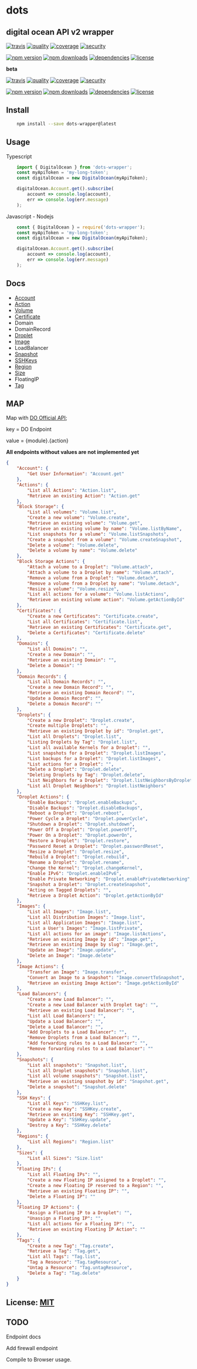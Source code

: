 # dots

## **digital ocean** API **v2** wrapper

[![travis](https://img.shields.io/travis/pjpimentel/dots/master.svg?longCache=true)](https://travis-ci.org/pjpimentel/dots)
[![quality](https://sonarcloud.io/api/project_badges/measure?branch=master&project=dots&metric=alert_status)](https://sonarcloud.io/dashboard?branch=master&id=dots)
[![coverage](https://sonarcloud.io/api/project_badges/measure?branch=master&project=dots&metric=coverage)](https://sonarcloud.io/dashboard?branch=master&id=dots)
[![security](https://sonarcloud.io/api/project_badges/measure?branch=master&project=dots&metric=security_rating)](https://sonarcloud.io/dashboard?branch=master&id=dots)

[![npm version](https://img.shields.io/npm/v/dots-wrapper/latest.svg?longCache=true)](https://www.npmjs.com/package/dots-wrapper?activeTab=versions)
[![npm downloads](https://img.shields.io/npm/dt/dots-wrapper.svg?longCache=true)](https://www.npmjs.com/package/dots-wrapper)
[![dependencies](https://img.shields.io/david/pjpimentel/dots.svg?longCache=true)](https://www.npmjs.com/package/dots-wrapper?activeTab=dependencies)
[![license](https://img.shields.io/npm/l/dots-wrapper.svg?longCache=true)](https://github.com/pjpimentel/dots/blob/master/LICENSE)

**beta**

[![travis](https://img.shields.io/travis/pjpimentel/dots/beta.svg?longCache=true)](https://travis-ci.org/pjpimentel/dots)
[![quality](https://sonarcloud.io/api/project_badges/measure?branch=beta&project=dots&metric=alert_status)](https://sonarcloud.io/dashboard?branch=beta&id=dots)
[![coverage](https://sonarcloud.io/api/project_badges/measure?branch=beta&project=dots&metric=coverage)](https://sonarcloud.io/dashboard?branch=beta&id=dots)
[![security](https://sonarcloud.io/api/project_badges/measure?branch=beta&project=dots&metric=security_rating)](https://sonarcloud.io/dashboard?branch=beta&id=dots)

[![npm version](https://img.shields.io/npm/v/dots-wrapper/beta.svg?longCache=true)](https://www.npmjs.com/package/dots-wrapper?activeTab=versions)
[![npm downloads](https://img.shields.io/npm/dt/dots-wrapper.svg?longCache=true)](https://www.npmjs.com/package/dots-wrapper)
[![dependencies](https://img.shields.io/david/pjpimentel/dots/beta.svg?longCache=true)](https://www.npmjs.com/package/dots-wrapper?activeTab=dependencies)
[![license](https://img.shields.io/npm/l/dots-wrapper.svg?longCache=true)](https://github.com/pjpimentel/dots/blob/beta/LICENSE)

## Install
``` bash
    npm install --save dots-wrapper@latest
```
## Usage
Typescript
``` typescript
    import { DigitalOcean } from 'dots-wrapper';
    const myApiToken = 'my-long-token';
    const digitalOcean = new DigitalOcean(myApiToken);

    digitalOcean.Account.get().subscribe(
        account => console.log(account),
        err => console.log(err.message)
    );
```
Javascript - Nodejs
``` javascript
    const { DigitalOcean } = require('dots-wrapper');
    const myApiToken = 'my-long-token';
    const digitalOcean = new DigitalOcean(myApiToken);

    digitalOcean.Account.get().subscribe(
        account => console.log(account),
        err => console.log(err.message)
    );
```
## Docs
* [Account](classes/accountendpoint.html)
* [Action](classes/actiontendpoint.html)
* [Volume](classes/volumeendpoint.html)
* [Certificate](classes/certificateendpoint.html)
* Domain
* DomainRecord
* [Droplet](classes/dropletendpoint.html)
* [Image](classes/imageendpoint.html)
* LoadBalancer
* [Snapshot](classes/snapshotendpoint.html)
* [SSHKeys](classes/sshkeyendpoint.html)
* [Region](classes/regionendpoint.html)
* [Size](classes/sizeendpoint.html)
* FloatingIP
* [Tag](classes/tagendpoint.html)

## MAP
Map with [DO Official API](https://developers.digitalocean.com/documentation/v2/);

key = DO Endpoint

value = {module}.{action}

**All endpoints without values are not implemented yet**

``` json
{
    "Account": {
        "Get User Information": "Account.get"
    },
    "Actions": {
        "List all Actions": "Action.list",
        "Retrieve an existing Action": "Action.get"
    },
    "Block Storage": {
        "List all volumes": "Volume.list",
        "Create a new volume": "Volume.create",
        "Retrieve an existing volume": "Volume.get",
        "Retrieve an existing volume by name": "Volume.listByName",
        "List snapshots for a volume": "Volume.listSnapshots",
        "Create a snapshot from a volume": "Volume.createSnapshot",
        "Delete a volume": "Volume.delete",
        "Delete a volume by name": "Volume.delete"
    },
    "Block Storage Actions": {
        "Attach a volume to a Droplet": "Volume.attach",
        "Attach a volume to a Droplet by name": "Volume.attach",
        "Remove a volume from a Droplet": "Volume.detach",
        "Remove a volume from a Droplet by name": "Volume.detach",
        "Resize a volume": "Volume.resize",
        "List all actions for a volume": "Volume.listActions",
        "Retrieve an existing volume action": "Volume.getActionById"
    },
    "Certificates": {
        "Create a new Certificates": "Certificate.create",
        "List all Certificates": "Certificate.list",
        "Retrieve an existing Certificates": "Certificate.get",
        "Delete a Certificates": "Certificate.delete"
    },
    "Domains": {
        "List all Domains": "",
        "Create a new Domain": "",
        "Retrieve an existing Domain": "",
        "Delete a Domain": ""
    },
    "Domain Records": {
        "List all Domain Records": "",
        "Create a new Domain Record": "",
        "Retrieve an existing Domain Record": "",
        "Update a Domain Record": "",
        "Delete a Domain Record": ""
    },
    "Droplets": {
        "Create a new Droplet": "Droplet.create",
        "Create multiple Droplets": "",
        "Retrieve an existing Droplet by id": "Droplet.get",
        "List all Droplets": "Droplet.list",
        "Listing Droplets by Tag": "Droplet.list",
        "List all available Kernels for a Droplet": "",
        "List snapshots for a Droplet": "Droplet.listImages",
        "List backups for a Droplet": "Droplet.listImages",
        "List actions for a Droplet": "",
        "Delete a Droplet": "Droplet.delete",
        "Deleting Droplets by Tag": "Droplet.delete",
        "List Neighbors for a Droplet": "Droplet.listNeighborsByDropletId",
        "List all Droplet Neighbors": "Droplet.listNeighbors"
    },
    "Droplet Actions": {
        "Enable Backups": "Droplet.enableBackups",
        "Disable Backups": "Droplet.disableBackups",
        "Reboot a Droplet": "Droplet.reboot",
        "Power Cycle a Droplet": "Droplet.powerCycle",
        "Shutdown a Droplet": "Droplet.shutdown",
        "Power Off a Droplet": "Droplet.powerOff",
        "Power On a Droplet": "Droplet.powerOn",
        "Restore a Droplet": "Droplet.restore",
        "Password Reset a Droplet": "Droplet.passwordReset",
        "Resize a Droplet": "Droplet.resize",
        "Rebuild a Droplet": "Droplet.rebuild",
        "Rename a Droplet": "Droplet.rename",
        "Change the Kernel": "Droplet.changeKernel",
        "Enable IPv6": "Droplet.enableIPv6",
        "Enable Private Networking": "Droplet.enablePrivateNetworking",
        "Snapshot a Droplet": "Droplet.createSnapshot",
        "Acting on Tagged Droplets": "",
        "Retrieve a Droplet Action": "Droplet.getActionById"
    },
    "Images": {
        "List all Images": "Image.list",
        "List all Distribution Images": "Image.list",
        "List all Application Images": "Image.list",
        "List a User's Images": "Image.listPrivate",
        "List all actions for an image": "Image.listActions",
        "Retrieve an existing Image by id": "Image.get",
        "Retrieve an existing Image by slug": "Image.get",
        "Update an Image": "Image.update",
        "Delete an Image": "Image.delete"
    },
    "Image Actions": {
        "Transfer an Image": "Image.transfer",
        "Convert an Image to a Snapshot": "Image.convertToSnapshot",
        "Retrieve an existing Image Action": "Image.getActionById"
    },
    "Load Balancers": {
        "Create a new Load Balancer": "",
        "Create a new Load Balancer with Droplet tag": "",
        "Retrieve an existing Load Balancer": "",
        "List all Load Balancers": "",
        "Update a Load Balancer": "",
        "Delete a Load Balancer": "",
        "Add Droplets to a Load Balancer": "",
        "Remove Droplets from a Load Balancer": "",
        "Add forwarding rules to a Load Balancer": "",
        "Remove forwarding rules to a Load Balancer": ""
    },
    "Snapshots": {
        "List all snapshots": "Snapshot.list",
        "List all Droplet snapshots": "Snapshot.list",
        "List all volume snapshots": "Snapshot.list",
        "Retrieve an existing snapshot by id": "Snapshot.get",
        "Delete a snapshot": "Snapshot.delete"
    },
    "SSH Keys": {
        "List all Keys": "SSHKey.list",
        "Create a new Key": "SSHKey.create",
        "Retrieve an existing Key": "SSHKey.get",
        "Update a Key": "SSHKey.update",
        "Destroy a Key": "SSHKey.delete"
    },
    "Regions": {
        "List all Regions": "Region.list"
    },
    "Sizes": {
        "List all Sizes": "Size.list"
    },
    "Floating IPs": {
        "List all Floating IPs": "",
        "Create a new Floating IP assigned to a Droplet": "",
        "Create a new Floating IP reserved to a Region": "",
        "Retrieve an existing Floating IP": "",
        "Delete a Floating IP": ""
    },
    "Floating IP Actions": {
        "Assign a Floating IP to a Droplet": "",
        "Unassign a Floating IP": "",
        "List all actions for a Floating IP": "",
        "Retrieve an existing Floating IP Action": ""
    },
    "Tags": {
        "Create a new Tag": "Tag.create",
        "Retrieve a Tag": "Tag.get",
        "List all Tags": "Tag.list",
        "Tag a Resource": "Tag.tagResource",
        "Untag a Resource": "Tag.untagResource",
        "Delete a Tag": "Tag.delete"
    }
}
```

## License: [MIT](LICENSE)

## TODO

Endpoint docs

Add firewall endpoint

Compile to Browser usage.
